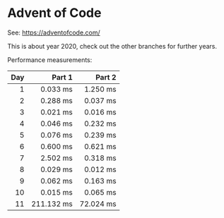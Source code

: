 # Advent of Code

See: https://adventofcode.com/

This is about year 2020, check out the other branches for further years.

Performance measurements:

| Day |     Part 1 |    Part 2 |
| --: | ---------: | --------: |
|   1 |   0.033 ms |  1.250 ms |
|   2 |   0.288 ms |  0.037 ms |
|   3 |   0.021 ms |  0.016 ms |
|   4 |   0.046 ms |  0.232 ms |
|   5 |   0.076 ms |  0.239 ms |
|   6 |   0.600 ms |  0.621 ms |
|   7 |   2.502 ms |  0.318 ms |
|   8 |   0.029 ms |  0.012 ms |
|   9 |   0.062 ms |  0.163 ms |
|  10 |   0.015 ms |  0.065 ms |
|  11 | 211.132 ms | 72.024 ms |
